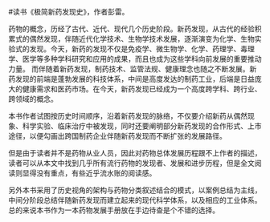 \#读书《极简新药发现史》，作者彭雷。

药物的概念，历经了古代、近代、现代几个历史阶段。新药发现，从古代的经验积累式的偶然发现，伴随近代化学技术、生物学技术发展，逐渐演变为化学、生物实验式的发现。今天，新药的发现不仅是免疫学、微生物学、化学、药理学、毒理学、医学等多种学科研究和应用的成果，而且也成为这些学科向前发展的重要推动力量。 而伴随着新药发现，制药技术、监管法规、健康理念也随之不断发展。新药发现的前端是蓬勃发展的科技体系，中间是高度发达的制药工业，后端是日益庞大的健康需求和医药市场。在今天，新药发现已经成为一个高度跨学科、跨行业、跨领域的概念。

本书作者试图按历史时间顺序，沿着新药发现的脉络，不仅要介绍新药从偶然现象、科学实验、临床治疗中被发现，同时还要阐明部分新药发现的合作形式、上市途径，以便勾画出跨国制药企业伴随新药发现而不断扩张的发展路径。

但是由于读者并不是药物从业人员，因此对药物总体发展历程跟不上作者的描述，读者可以从本文中找到几乎所有流行药物的发现者、发展和进步历程，但是全文阅读则显得没有重点，有些近乎流水账的阅读感。

另外本书采用了历史视角的架构与药物分类叙述结合的模式，以案例总结为主线，中间分阶段总结伴随新药发现而建立起来的现代科学体系，以及相应的工业体系。总的来说本书作为一本药物发展手册放在手边待查是个不错的选择。



